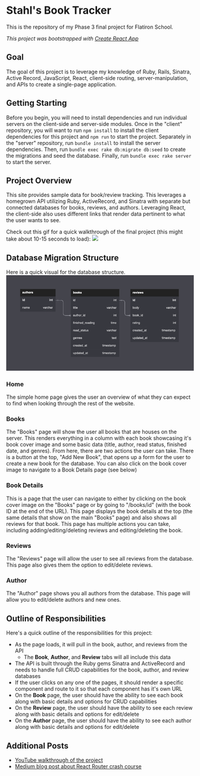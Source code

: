 # Stahl's Book Tracker

This is the repository of my Phase 3 final project for Flatiron School.

*This project was bootstrapped with [Create React App](https://github.com/facebook/create-react-app)*

## Goal

The goal of this project is to leverage my knowledge of Ruby, Rails, Sinatra, Active Record, JavaScript, React, client-side routing, server-manipulation, and APIs to create a single-page application.

## Getting Starting
Before you begin, you will need to install dependencies and run individual servers on the client-side and server-side modules. Once in the "client" repository, you will want to run `npm install` to install the client dependencies for this project and `npm run` to start the project. Separately in the "server" repository, run `bundle install` to install the server dependencies. Then, run `bundle exec rake db:migrate db:seed` to create the migrations and seed the database. Finally, run `bundle exec rake server` to start the server.

## Project Overview
This site provides sample data for book/review tracking. This leverages a homegrown API utilizing Ruby, ActiveRecord, and Sinatra with separate but connected databases for books, reviews, and authors.  Leveraging React, the client-side also uses different links that render data pertinent to what the user wants to see.

Check out this gif for a quick walkthrough of the final project (this might take about 10-15 seconds to load):
![](https://github.com/Andrewstahl/phase-3-final-project/blob/main/media/Flatiron%20Phase%203%20-%20Book%20Tracker%20Walkthrough.gif)

## Database Migration Structure
Here is a quick visual for the database structure.
![](https://github.com/Andrewstahl/phase-3-final-project/blob/main/media/Flatiron%20Phase%203%20DB%20Structure%20-%20Book%20Tracker.png)

### **Home**
The simple home page gives the user an overview of what they can expect to find when looking through the rest of the website. 

### **Books**
The "Books" page will show the user all books that are houses on the server. This renders everything in a column with each book showcasing it's book cover image and some basic data (title, author, read status, finished date, and genres). From here, there are two actions the user can take. There is a button at the top, "Add New Book", that opens up a form for the user to create a new book for the database. You can also click on the book cover image to navigate to a Book Details page (see below)

### **Book Details**
This is a page that the user can navigate to either by clicking on the book cover image on the "Books" page or by going to "/books/id" (with the book ID at the end of the URL). This page displays the book details at the top (the same details that show on the main "Books" page) and also shows all reviews for that book. This page has multiple actions you can take, including adding/editing/deleting reviews and editing/deleting the book.

### **Reviews**
The "Reviews" page will allow the user to see all reviews from the database. This page also gives them the option to edit/delete reviews.

### **Author**
The "Author" page shows you all authors from the database. This page will allow you to edit/delete authors and new ones.

## Outline of Responsibilities
Here's a quick outline of the responsibilities for this project:
- As the page loads, it will pull in the book, author, and reviews from the API
  - The **Book**, **Author**, and **Review** tabs will all include this data
- The API is built through the Ruby gems Sinatra and ActiveRecord and needs to handle full CRUD capabilities for the book, author, and review databases
- If the user clicks on any one of the pages, it should render a specific component and route to it so that each component has it's own URL
- On the **Book** page, the user should have the ability to see each book along with basic details and options for CRUD capabilities
- On the **Review** page, the user should have the ability to see each review along with basic details and options for edit/delete
- On the **Author** page, the user should have the ability to see each author along with basic details and options for edit/delete

## Additional Posts
- [YouTube walkthrough of the project](https://youtu.be/S_coqhNVLxM)
- [Medium blog post about React Router crash course](https://medium.com/@andrewstahl96/react-router-dom-crash-course-9e61f4bfaaec)